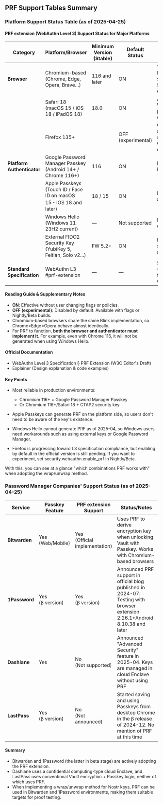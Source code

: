 ## PRF Support Tables Summary

### Platform Support Status Table (as of 2025-04-25)

#### PRF extension (WebAuthn Level 3) Support Status for Major Platforms

| Category | Platform/Browser | Minimum Version (Stable) | Default Status | Notes |
|----------|------------------|--------------------------|----------------|-------|
| **Browser** | Chromium-based<br>(Chrome, Edge, Opera, Brave...) | 116 and later | ON | "Chromium has supported PRF for some time"—Explicitly stated in Blink Dev (Intent to Ship: WebAuthn PRF extension) |
| | Safari 18<br>(macOS 15 / iOS 18 / iPadOS 18) | 18.0 | ON | Announced at WWDC 24. Works with iCloud Passkey, partial support for cross-device flow in 18.2 |
| | Firefox 135+ | | OFF (experimental) | Can be enabled via about:config with security.webauthn.enable_prf. Official release is in "under consideration" status |
| **Platform<br>Authenticator** | Google Password Manager Passkey<br>(Android 14+ / Chrome 116+) | 116 | ON | PRF available in Chromium, hybrid path also supported |
| | Apple Passkeys<br>(Touch ID / Face ID on macOS 15・iOS 18 and later) | 18 / 15 | ON | PRF support added along with automatic passkey upgrade |
| | Windows Hello<br>(Windows 11 23H2 current) | — | Not supported | Requests ongoing in official community |
| | External FIDO2 Security Key<br>(YubiKey 5, Feitian, Solo v2...) | FW 5.2+ | ON | PRF uses CTAP2 hmac-secret extension. Major keys already implemented |
| **Standard Specification** | WebAuthn L3 #prf-extension | — | — | Specification definition & IDL (Web Authentication: An API for accessing Public Key Credentials - Level 3) |

#### Reading Guide & Supplementary Notes

- **ON**: Effective without user changing flags or policies.
- **OFF (experimental)**: Disabled by default. Available with flags or Nightly/Beta builds.
- Chromium-based browsers share the same Blink implementation, so Chrome=Edge=Opera behave almost identically.
- For PRF to function, **both the browser and authenticator must implement it**. For example, even with Chrome 116, it will not be generated when using Windows Hello.

#### Official Documentation

- WebAuthn Level 3 Specification § PRF Extension (W3C Editor's Draft)
- Explainer (Design explanation & code examples)

#### Key Points

- Most reliable in production environments:
  - Chromium 116+ + Google Password Manager Passkey
  - Or Chromium 116+/Safari 18 + CTAP2 security key

- Apple Passkeys can generate PRF on the platform side, so users don't need to be aware of the key's existence.
- Windows Hello cannot generate PRF as of 2025-04, so Windows users need workarounds such as using external keys or Google Password Manager.
- Firefox is progressing toward L3 specification compliance, but enabling by default in the official version is still pending. If you want to experiment, set security.webauthn.enable_prf in Nightly/Beta.

With this, you can see at a glance "which combinations PRF works with" when adopting the wrap/unwrap method.

### Password Manager Companies' Support Status (as of 2025-04-25)

| Service | Passkey Feature | PRF extension Support | Status/Notes |
|---------|----------------|----------------------|--------------|
| **Bitwarden** | Yes<br>(Web/Mobile) | Yes<br>(Official implementation) | Uses PRF to derive encryption key when unlocking Vault with Passkey. Works with Chromium-based browsers |
| **1Password** | Yes<br>(β version) | Yes<br>(β version) | Announced PRF support in official blog published in 2024-07. Testing with browser extension 2.26.1+Android 8.10.38 and later |
| **Dashlane** | Yes | No<br>(Not supported) | Announced "Advanced Security" feature in 2025-04. Keys are managed in cloud Enclave without using PRF |
| **LastPass** | Yes<br>(β version) | No<br>(Not announced) | Started saving and using Passkeys from desktop Chrome in the β release of 2024-12. No mention of PRF at this time |

#### Summary

- Bitwarden and 1Password (the latter in beta stage) are actively adopting the PRF extension.
- Dashlane uses a confidential computing-type cloud Enclave, and LastPass uses conventional Vault encryption + Passkey login, neither of which uses PRF.
- When implementing a wrap/unwrap method for Nostr keys, PRF can be used in Bitwarden and 1Password environments, making them suitable targets for proof testing.

